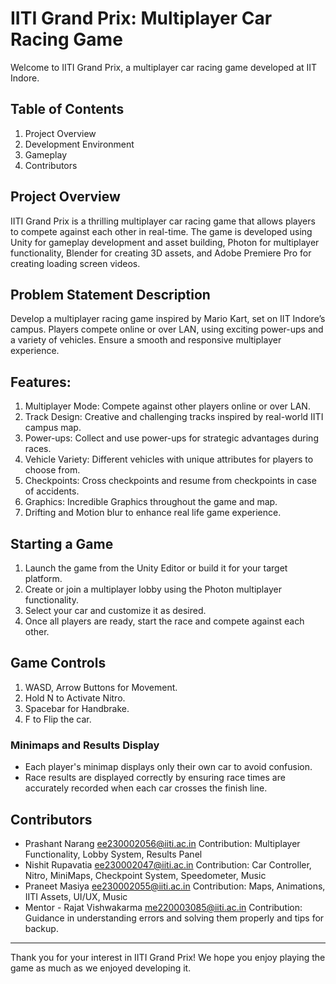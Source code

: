 # IITI Grand Prix: Multiplayer Car Racing Game

Welcome to IITI Grand Prix, a multiplayer car racing game developed at IIT Indore. 

## Table of Contents
1. Project Overview
2. Development Environment
3. Gameplay
4. Contributors

## Project Overview
IITI Grand Prix is a thrilling multiplayer car racing game that allows players to compete against each other in real-time. The game is developed using Unity for gameplay development and asset building, Photon for multiplayer functionality, Blender for creating 3D assets, and Adobe Premiere Pro for creating loading screen videos.

## Problem Statement Description
Develop a multiplayer racing game inspired by Mario Kart, set on IIT Indore’s campus. Players compete online or over LAN, using exciting power-ups and a variety of vehicles. Ensure a smooth and responsive multiplayer experience.

## Features:
1. Multiplayer Mode: Compete against other players online or over LAN.
2. Track Design: Creative and challenging tracks inspired by real-world IITI campus map.
3. Power-ups: Collect and use power-ups for strategic advantages during races.
4. Vehicle Variety: Different vehicles with unique attributes for players to choose from.
5. Checkpoints: Cross checkpoints and resume from checkpoints in case of accidents.
6. Graphics: Incredible Graphics throughout the game and map.
7. Drifting and Motion blur to enhance real life game experience.

## Starting a Game
1. Launch the game from the Unity Editor or build it for your target platform.
2. Create or join a multiplayer lobby using the Photon multiplayer functionality.
3. Select your car and customize it as desired.
4. Once all players are ready, start the race and compete against each other.

## Game Controls
1. WASD, Arrow Buttons for Movement.
2. Hold N to Activate Nitro.
3. Spacebar for Handbrake.
4. F to Flip the car.

### Minimaps and Results Display
- Each player's minimap displays only their own car to avoid confusion.
- Race results are displayed correctly by ensuring race times are accurately recorded when each car crosses the finish line.

## Contributors
- Prashant Narang
  ee230002056@iiti.ac.in
  Contribution: Multiplayer Functionality, Lobby System, Results Panel
- Nishit Rupavatia
  ee230002047@iiti.ac.in
  Contribution: Car Controller, Nitro, MiniMaps, Checkpoint System, Speedometer, Music
- Praneet Masiya
  ee230002055@iiti.ac.in
  Contribution: Maps, Animations, IITI Assets, UI/UX, Music 
- Mentor - Rajat Vishwakarma
  me220003085@iiti.ac.in
  Contribution: Guidance in understanding errors and solving them properly and tips for backup.
  
---

Thank you for your interest in IITI Grand Prix! We hope you enjoy playing the game as much as we enjoyed developing it. 
